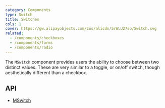 ```yaml
---
category: Components
type: Switch
title: Switches
cols: 1
cover: https://gw.alipayobjects.com/zos/alicdn/5rWLU27so/Switch.svg
related:
  - /components/checkboxes
  - /components/forms
  - /components/radio
---
```


The `MSwitch` component provides users the ability to choose between two distinct values. These are very similar to a
toggle, or on/off switch, though aesthetically different than a checkbox.

## API

- [MSwitch](/api/MSwitch)